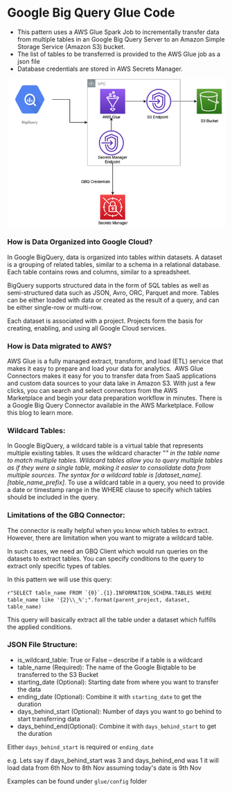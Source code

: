 # Google Big Query Glue Code
* This pattern uses a AWS Glue Spark Job to incrementally transfer data from multiple tables in an Google Big Query Server to an Amazon Simple Storage Service (Amazon S3) bucket.
* The list of tables to be transferred is provided to the AWS Glue job as a json file
* Database credentials are stored in AWS Secrets Manager.

![](media/architecture.png)

### How is Data Organized into Google Cloud?

In Google BigQuery, data is organized into tables within datasets. A dataset is a grouping of related tables, similar to a schema in a relational database. Each table contains rows and columns, similar to a spreadsheet. 

BigQuery supports structured data in the form of SQL tables as well as semi-structured data such as JSON, Avro, ORC, Parquet and more. Tables can be either loaded with data or created as the result of a query, and can be either single-row or multi-row.

Each dataset is associated with a project.   Projects form the basis for creating, enabling, and using all Google Cloud services.

### How is Data migrated to AWS?

AWS Glue is a fully managed extract, transform, and load (ETL) service that makes it easy to prepare and load your data for analytics.  AWS Glue Connectors makes it easy for you to transfer data from SaaS applications and custom data sources to your data lake in Amazon S3. With just a few clicks, you can search and select connectors from the AWS Marketplace and begin your data preparation workflow in minutes.  There is a Google Big Query Connector available in the AWS Marketplace.  Follow this blog to learn more.

### Wildcard Tables:

In Google BigQuery, a wildcard table is a virtual table that represents multiple existing tables. It uses the wildcard character "*" in the table name to match multiple tables. Wildcard tables allow you to query multiple tables as if they were a single table, making it easier to consolidate data from multiple sources. The syntax for a wildcard table is [dataset_name].[table_name_prefix]*. To use a wildcard table in a query, you need to provide a date or timestamp range in the WHERE clause to specify which tables should be included in the query.

### Limitations of the GBQ Connector:

The connector is really helpful when you know which tables to extract.  However, there are limitation when you want to migrate a wildcard table.

In such cases, we need an GBQ Client which would run queries on the datasets to extract tables.  You can specify conditions to the query to extract only specific types of tables.  

In this pattern we will use this query:
```
r"SELECT table_name FROM `{0}`.{1}.INFORMATION_SCHEMA.TABLES WHERE table_name like '{2}\\_%';".format(parent_project, dataset,
table_name)

```

This query will basically extract all the table under a dataset which fulfills the applied conditions.

### JSON File Structure:
* is_wildcard_table: True or False – describe if a table is a wildcard
* table_name (Required): The name of the Google Biqtable to be transferred to the S3 Bucket
* starting_date  (Optional): Starting date from where you want to transfer the data
* ending_date  (Optional): Combine it with `starting_date` to get the duration
* days_behind_start (Optional): Number of days you want to go behind to start transferring data
* days_behind_end(Optional): Combine it with `days_behind_start` to get the duration

Either `days_behind_start` is required or `ending_date`

e.g. Lets say if days_behind_start was 3 and days_behind_end was 1 it will load data from 6th Nov to 8th Nov assuming today's date is 9th Nov

Examples can be found under ```glue/config``` folder

